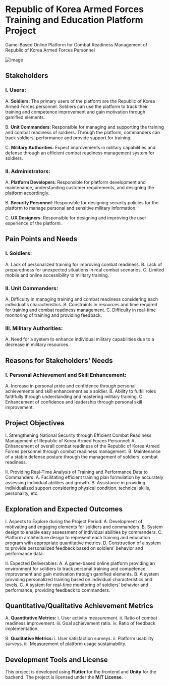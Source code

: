 # Republic of Korea Armed Forces Training and Education Platform Project
Game-Based Online Platform for Combat Readiness Management of Republic of Korea Armed Forces Personnel

![image](https://github.com/velcrots/ACE/assets/152903986/0eca85f9-ac72-4d3c-9c27-035b717dcffa)

## Stakeholders
### I. Users:
A. **Soldiers**: The primary users of the platform are the Republic of Korea Armed Forces personnel. Soldiers can use the platform to track their training and competence improvement and gain motivation through gamified elements.

B. **Unit Commanders**: Responsible for managing and supporting the training and combat readiness of soldiers. Through the platform, commanders can track soldiers' performance and provide support for training.

C. **Military Authorities**: Expect improvements in military capabilities and defense through an efficient combat readiness management system for soldiers.

### II. Administrators:
A. **Platform Developers**: Responsible for platform development and maintenance, understanding customer requirements, and designing the platform accordingly.

B. **Security Personnel**: Responsible for designing security policies for the platform to manage personal and sensitive military information.

C. **UX Designers**: Responsible for designing and improving the user experience of the platform.

## Pain Points and Needs
### I. Soldiers:
A. Lack of personalized training for improving combat readiness.
B. Lack of preparedness for unexpected situations in real combat scenarios.
C. Limited mobile and online accessibility to military training.

### II. Unit Commanders:
A. Difficulty in managing training and combat readiness considering each individual's characteristics.
B. Constraints in resources and time required for training and combat readiness management.
C. Difficulty in real-time monitoring of training and providing feedback.

### III. Military Authorities:
A. Need for a system to enhance individual military capabilities due to a decrease in military resources.

## Reasons for Stakeholders' Needs
### I. Personal Achievement and Skill Enhancement:
A. Increase in personal pride and confidence through personal achievements and skill enhancement as a soldier.
B. Ability to fulfill roles faithfully through understanding and mastering military training.
C. Enhancement of confidence and leadership through personal skill improvement.

## Project Objectives
I. Strengthening National Security through Efficient Combat Readiness Management of Republic of Korea Armed Forces Personnel:
A. Enhancement of overall combat readiness of the Republic of Korea Armed Forces personnel through combat readiness management.
B. Maintenance of a stable defense posture through the management of soldiers' combat readiness.

II. Providing Real-Time Analysis of Training and Performance Data to Commanders:
A. Facilitating efficient training plan formulation by accurately assessing individual abilities and growth.
B. Assistance in providing individualized support considering physical condition, technical skills, personality, etc.

## Exploration and Expected Outcomes
I. Aspects to Explore during the Project Period:
A. Development of motivating and engaging elements for soldiers and commanders.
B. System design to enable easy assessment of individual abilities by commanders.
C. Platform architecture design to represent each training and education program with appropriate quantitative metrics.
D. Construction of a system to provide personalized feedback based on soldiers' behavior and performance data.

II. Expected Deliverables:
A. A game-based online platform providing an environment for soldiers to track personal training and competence improvement and gain motivation through gamified elements.
B. A system providing personalized training based on individual characteristics and levels.
C. A system for real-time monitoring of soldiers' behavior and performance, providing feedback to commanders.

## Quantitative/Qualitative Achievement Metrics
A. **Quantitative Metrics:**
   i. User activity measurement.
   ii. Ratio of combat readiness improvement.
   iii. Goal achievement ratio.
   iv. Ratio of feedback implementation.

B. **Qualitative Metrics:**
   i. User satisfaction surveys.
   ii. Platform usability surveys.
   iii. Measurement of platform usage sustainability.

## Development Tools and License
This project is developed using **Flutter** for the frontend and **Unity** for the backend. The project is licensed under the **MIT License**.
